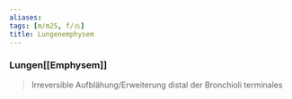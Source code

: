 ```yaml
---
aliases: 
tags: [m/m25, f/🫁]
title: Lungenemphysem
---
```

### Lungen[[Emphysem]]
> Irreversible Aufblähung/Erweiterung distal der Bronchioli terminales
